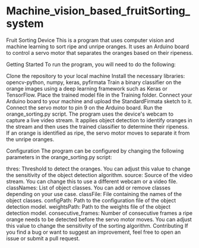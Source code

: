 # Machine_vision_based_fruitSorting_system
Fruit Sorting Device
This is a program that uses computer vision and machine learning to sort ripe and unripe oranges. It uses an Arduino board to control a servo motor that separates the oranges based on their ripeness.

Getting Started
To run the program, you will need to do the following:

Clone the repository to your local machine
Install the necessary libraries: opencv-python, numpy, keras, pyfirmata
Train a binary classifier on the orange images using a deep learning framework such as Keras or TensorFlow.
Place the trained model file in the Training folder.
Connect your Arduino board to your machine and upload the StandardFirmata sketch to it.
Connect the servo motor to pin 9 on the Arduino board.
Run the orange_sorting.py script.
The program uses the device's webcam to capture a live video stream. It applies object detection to identify oranges in the stream and then uses the trained classifier to determine their ripeness. If an orange is identified as ripe, the servo motor moves to separate it from the unripe oranges.

Configuration
The program can be configured by changing the following parameters in the orange_sorting.py script:

thres: Threshold to detect the oranges. You can adjust this value to change the sensitivity of the object detection algorithm.
source: Source of the video stream. You can change this to use a different webcam or a video file.
classNames: List of object classes. You can add or remove classes depending on your use case.
classFile: File containing the names of the object classes.
configPath: Path to the configuration file of the object detection model.
weightsPath: Path to the weights file of the object detection model.
consecutive_frames: Number of consecutive frames a ripe orange needs to be detected before the servo motor moves. You can adjust this value to change the sensitivity of the sorting algorithm.
Contributing
If you find a bug or want to suggest an improvement, feel free to open an issue or submit a pull request.
